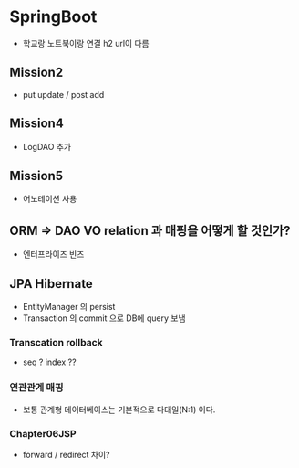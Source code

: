 # SpringBoot
 + 학교랑 노트북이랑 연결 h2 url이 다름


## Mission2 
 - put update / post add 

## Mission4
- LogDAO 추가
## Mission5 
 - 어노테이션 사용

## ORM => DAO VO relation 과 매핑을 어떻게 할 것인가?
 - 엔터프라이즈 빈즈

## JPA Hibernate
 - EntityManager 의 persist
 - Transaction 의 commit 으로 DB에 query 보냄
### Transcation rollback
 - seq ? index ??

### 연관관계 매핑
 - 보통 관계형 데이터베이스는 기본적으로 다대일(N:1) 이다.

### Chapter06JSP
 - forward / redirect 차이?
 